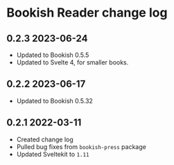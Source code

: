 # Bookish Reader change log

## 0.2.3 2023-06-24

-   Updated to Bookish 0.5.5
-   Updated to Svelte 4, for smaller books.

## 0.2.2 2023-06-17

-   Updated to Bookish 0.5.32

## 0.2.1 2022-03-11

-   Created change log
-   Pulled bug fixes from `bookish-press` package
-   Updated Sveltekit to `1.11`
